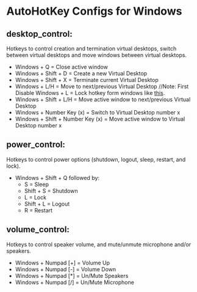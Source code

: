 AutoHotKey Configs for Windows
==============================
desktop_control:
----------------
Hotkeys to control creation and termination virtual desktops, switch between virtual desktops and move windows between virtual desktops.
* Windows + Q = Close active window
* Windows + Shift + D = Create a new Virtual Desktop
* Windows + Shift + X = Terminate current Virtual Desktop
* Windows + L/H = Move to next/previous Virtual Desktop       //Note: First Disable Windows + L = Lock hotkey form windows like [this](https://www.maketecheasier.com/disable-lock-screen-shortcut-key-windows/).
* Windows + Shift + L/H = Move active window to next/previous Virtual Desktop
* Windows + Number Key (x) = Switch to Virtual Desktop number x
* Windows + Shift + Number Key (x) = Move active window to Virtual Desktop number x
    
      
power_control: 
--------------
Hotkeys to control power options (shutdown, logout, sleep, restart, and lock).
* Windows + Shift + Q followed by:
  * S = Sleep
  * Shift + S = Shutdown
  * L = Lock
  * Shift + L = Logout
  * R = Restart
      
volume_control: 
---------------
Hotkeys to control speaker volume, and mute/unmute microphone and/or speakers.
* Windows + Numpad [+] = Volume Up
* Windows + Numpad [-] = Volume Down
* Windows + Numpad [*] = Un/Mute Speakers
* Windows + Numpad [/] = Un/Mute Microphone
